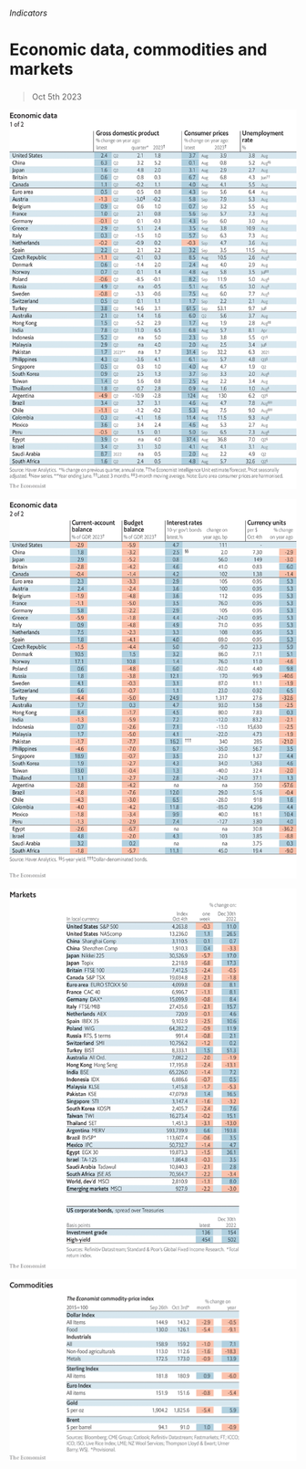 ###### Indicators

# Economic data, commodities and markets 

#####  

> Oct 5th 2023 

![image](images/20231007_INT101.png) 


![image](images/20231007_INT102.png) 


![image](images/20231007_INT201.png) 


![image](images/20231007_INT401.png) 


